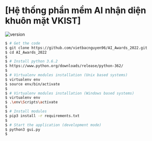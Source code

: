 # [Hệ thống phần mềm AI nhận diện khuôn mặt VKIST] 

 ![version](https://img.shields.io/badge/version-1.0.0-blue.svg) 

```bash
$ # Get the code
$ git clone https://github.com/vietbacnguyen96/AI_Awards_2022.git
$ cd AI_Awards_2022
$
$ # Install python 3.6.2
$ https://www.python.org/downloads/release/python-362/
$
$ # Virtualenv modules installation (Unix based systems)
$ virtualenv env
$ source env/bin/activate
$
$ # Virtualenv modules installation (Windows based systems)
$ virtualenv env
$ .\env\Scripts\activate
$
$ # Install modules
$ pip3 install -r requirements.txt
$
$ # Start the application (development mode)
$ python3 gui.py
$
```